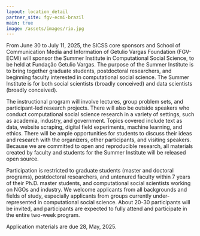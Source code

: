 ```yaml
---
layout: location_detail
partner_site: fgv-ecmi-brazil
main: true
image: /assets/images/rio.jpg
---
```


[//]: # (ORGANIZERS: Update the info to match your location. Add a site image to /assets/images/ and update the placeholder URL above to match it. See _data/2025/FGV/ECMI Brazil for yml files that control the header content, location info on general sites page, people lists, and sidebar.)

From June 30 to July 11, 2025, the SICSS core sponsors and School of Communication Media and Information of Getulio Vargas Foundation (FGV-ECMI) will sponsor the Summer Institute in Computational Social Science, to be held at Fundação Getulio Vargas. The purpose of the Summer Institute is to bring together graduate students, postdoctoral researchers, and beginning faculty interested in computational social science. The Summer Institute is for both social scientists (broadly conceived) and data scientists (broadly conceived).

The instructional program will involve lectures, group problem sets, and participant-led research projects. There will also be outside speakers who conduct computational social science research in a variety of settings, such as academia, industry, and government. Topics covered include text as data, website scraping, digital field experiments, machine learning, and ethics. There will be ample opportunities for students to discuss their ideas and research with the organizers, other participants, and visiting speakers. Because we are committed to open and reproducible research, all materials created by faculty and students for the Summer Institute will be released open source.

Participation is restricted to graduate students (master and doctoral programs), postdoctoral researchers, and untenured faculty within 7 years of their Ph.D. master students, and computational social scientists working on NGOs and industry. We welcome applicants from all backgrounds and fields of study, especially applicants from groups currently under-represented in computational social science. About 20-30 participants will be invited, and participants are expected to fully attend and participate in the entire two-week program.

Application materials are due 28, May, 2025.

[//]: # (ORGANIZERS: feel free to add a link to your application materials or your SICSS apply page above.)
